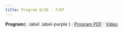 ```yaml
---
title: Program 6/18 - 7/07
---
```


**Program**{: .label .label-purple }
: [Program PDF](#)
   : [Video](#)

